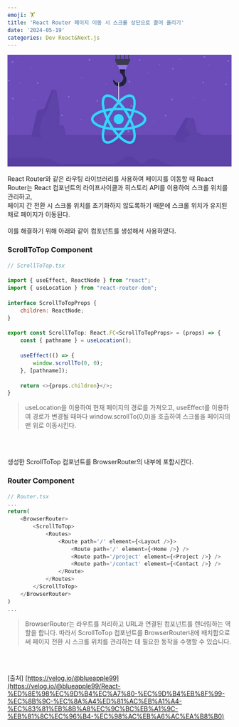 ```yaml
---
emoji: 🏋️
title: 'React Router 페이지 이동 시 스크롤 상단으로 끌어 올리기'
date: '2024-05-19'
categories: Dev React&Next.js
---
```


![](1.png)

React Router와 같은 라우팅 라이브러리를 사용하여 페이지를 이동할 때
React Router는 React 컴포넌트의 라이프사이클과 히스토리 API를 이용하여 스크롤 위치를 관리하고,<br/>
페이지 간 전환 시 스크롤 위치를 초기화하지 않도록하기 때문에 스크롤 위치가 유지된 채로 페이지가 이동된다.
<br/>
<br/>
이를 해결하기 위해 아래와 같이 컴포넌트를 생성해서 사용하였다.

### ScrollToTop Component

```js
// ScrollToTop.tsx

import { useEffect, ReactNode } from "react";
import { useLocation } from "react-router-dom";

interface ScrollToTopProps {
    children: ReactNode;
}

export const ScrollToTop: React.FC<ScrollToTopProps> = (props) => {
    const { pathname } = useLocation();

    useEffect(() => {
        window.scrollTo(0, 0);
    }, [pathname]);

    return <>{props.children}</>;
}
```

> useLocation을 이용하여 현재 페이지의 경로를 가져오고, useEffect를 이용하여 경로가 변경될 때마다 window.scrollTo(0,0)을 호출하여 스크롤을 페이지의 맨 위로 이동시킨다.

<br/>
<br/>

생성한 ScrollToTop 컴포넌트를 BrowserRouter의 내부에 포함시킨다.

### Router Component

````js
// Router.tsx
...
return(
    <BrowserRouter>
        <ScrollToTop>
            <Routes>
                <Route path='/' element={<Layout />}>
                    <Route path='/' element={<Home />} />
                    <Route path='/project' element={<Project />} />
                    <Route path='/contact' element={<Contact />} />
                </Route>
            </Routes>
        </ScrollToTop>
    </BrowserRouter>
)
...
````

> BrowserRouter는 라우트를 처리하고 URL과 연결된 컴포넌트를 렌더링하는 역할을 합니다. 
따라서 ScrollToTop 컴포넌트를 BrowserRouter내에 배치함으로써 페이지 전환 시 스크롤 위치를 관리하는 데 필요한 동작을 수행할 수 있습니다.

<br/>
<br/>

[출처] [https://velog.io/@blueapple99](https://velog.io/@blueapple99/React-%ED%8E%98%EC%9D%B4%EC%A7%80-%EC%9D%B4%EB%8F%99-%EC%8B%9C-%EC%8A%A4%ED%81%AC%EB%A1%A4-%EC%83%81%EB%8B%A8%EC%9C%BC%EB%A1%9C-%EB%81%8C%EC%96%B4-%EC%98%AC%EB%A6%AC%EA%B8%B0)

```toc
```